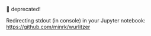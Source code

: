 🚧 deprecated!

Redirecting stdout (in console) in your Jupyter notebook:
https://github.com/minrk/wurlitzer
